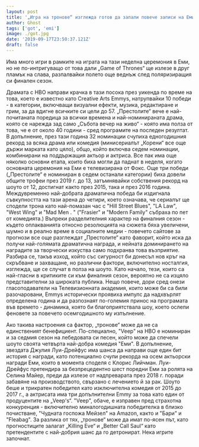 ```yaml
---
layout: post
title: '„Игра на тронове“ изглежда готов да запали повече записи на Еми'
author: Ghost
tags: ['got', 'emi']
image: ./got.jpg
date: '2019-09-17T23:50:37.121Z'
draft: false
---
```


Има много игри в рамките на играта на тази неделна церемония в Еми, но не по-интригуващо от това дали „Game of Thrones“ ще излезе в друг пламък на слава, разпалвайки полето още веднъж след поляризиращия си финален сезон.

Драмата с HBO направи крачка в тази посока през уикенда по време на това, което е известно като Creative Arts Emmys, натрупвайки 10 победи - в категории, включващи визуални ефекти, музика, редактиране и грим, за да вдигне всичките си цели до 57.
„Престолите“ вече е най-почитаната поредица за всички времена и най-номинираната драма, която се нарежда зад само „Събота вечер на живо“ - която има полза от това, че е от около 40 години - сред програмите на последен резултат.
В допълнение, през тази година 32 номинации счупиха едногодишния рекорд за всяка драма или комедия (минисериалът „Корени“ все още държи марката като цяло), общо, който включва седем номинации, комбинирани на поддържащия актьор и актриса.
Все пак има още няколко основни етапа, които биха могли да паднат в неделя, когато основната церемония на Еми е телевизирана от Фокс.
Още три победи („Престолите“ е номиниран в седем останали категории) биха довели общите трофеи през 2019 г. до 13, затъмнявайки собствения рекорд на шоуто от 12, достигнат както през 2015, така и през 2016 година.
Междувременно най-добрата драматична победа би издигнала съвкупността на тази арена до четири, което означава, че сериалът ще сподели трона като най-помазан час с "Hill Street Blues", "LA Law", "West Wing" и "Mad Men . " ("Frasier" и "Modern Family" събраха по пет от комедията.)
Въпреки разделителния характер на финалния сезон - където оплакванията относно резолюцията на сюжета бяха увеличени, шумно и в реално време в социалните медии - повечето сайтове за прогнози все още разглеждат „Престолите“ като фаворит, който иска да получи най-голямата драматична награда, и нейната доминирането на наградите за творчески изкуства само подхранва това възприятие.
Разбира се, такъв изход, който със сигурност би донесъл нов кръг на скръбване и захващане, но различни фактори, включително носталгия, изглежда, ще се случат в полза на шоуто.
Като начало, тези, които са най-гласни в критиките си към финалния сезон, вероятно не са изцяло представителни за широката публика. Нещо повече, дори сред онези гласоподаватели на Телевизионната академия, които може би са били разочаровани, Emmys исторически проявиха импулс да надхвърлят определена година и да разпознаят по-големия принос на програмата във времето - динамика, която би благоприятствала шоу, което ослепи феновете за повечето осемгодишното му изпълнение.

Ако такива настроения са фактор, „тронове“ може да не са единственият бенефициент. По-специално, "Veep" на HBO е номиниран и за седмия сезон на лебедовата си песен, който може да спечели шоуто своята четвърта най-добра комедия "Еми". В допълнение, звездата Джулия Луи-Дрейфус има шанса да направи още един бит история с награди, като потенциално счупи рекорда на осем актьорски награди Еми, които в момента споделя с Клорис Лийчман.
Луи-Дрейфус претендира за безпрецедентно шест поредни Еми за ролята на Селина Майер, преди да излезе от надпреварата през 2018 г. поради забавяне на производството, свързано с лечението й за рак. Шоуто беше и трикратен победител като изключителна комедия от 2015 до 2017 г., а актрисата има три допълнителни Emmy за това като един от продуцентите на „Veep's“.
"Veep", обаче, е изправен пред страхотна конкуренция - включително миналогодишната победителка в близко почистване, "Чудната госпожа Мейзел" на Amazon, както и "Бари" и "Fleabag". За разлика от тях, „тронове“ може да имат по-ясен път, като прогностиците залагат „Killing Eve“ и „Better Call Saul“ като претендентите с най-добрия шанс да го детронират.
Нека игрите започнат.
